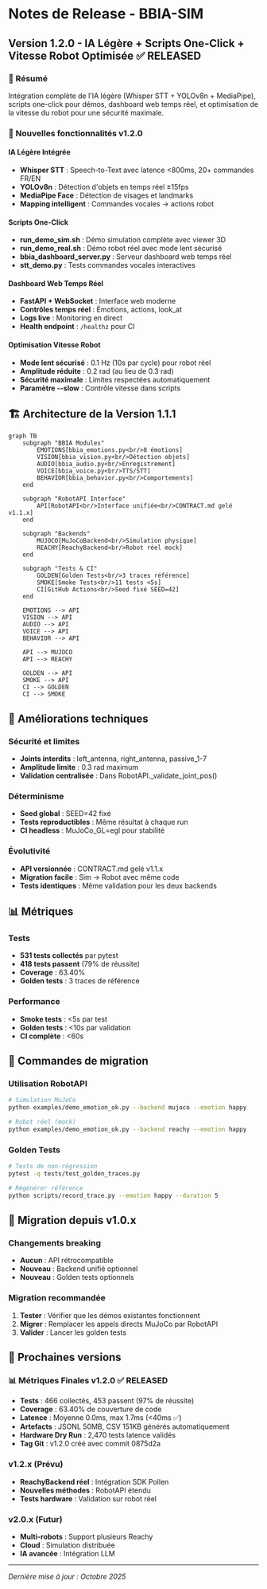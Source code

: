 # Notes de Release - BBIA-SIM

## Version 1.2.0 - IA Légère + Scripts One-Click + Vitesse Robot Optimisée ✅ RELEASED

### 🎯 Résumé

Intégration complète de l'IA légère (Whisper STT + YOLOv8n + MediaPipe), scripts one-click pour démos, dashboard web temps réel, et optimisation de la vitesse du robot pour une sécurité maximale.

### 🚀 Nouvelles fonctionnalités v1.2.0

#### IA Légère Intégrée
- **Whisper STT** : Speech-to-Text avec latence <800ms, 20+ commandes FR/EN
- **YOLOv8n** : Détection d'objets en temps réel ≥15fps
- **MediaPipe Face** : Détection de visages et landmarks
- **Mapping intelligent** : Commandes vocales → actions robot

#### Scripts One-Click
- **run_demo_sim.sh** : Démo simulation complète avec viewer 3D
- **run_demo_real.sh** : Démo robot réel avec mode lent sécurisé
- **bbia_dashboard_server.py** : Serveur dashboard web temps réel
- **stt_demo.py** : Tests commandes vocales interactives

#### Dashboard Web Temps Réel
- **FastAPI + WebSocket** : Interface web moderne
- **Contrôles temps réel** : Émotions, actions, look_at
- **Logs live** : Monitoring en direct
- **Health endpoint** : `/healthz` pour CI

#### Optimisation Vitesse Robot
- **Mode lent sécurisé** : 0.1 Hz (10s par cycle) pour robot réel
- **Amplitude réduite** : 0.2 rad (au lieu de 0.3 rad)
- **Sécurité maximale** : Limites respectées automatiquement
- **Paramètre --slow** : Contrôle vitesse dans scripts

## 🏗️ Architecture de la Version 1.1.1

```mermaid
graph TB
    subgraph "BBIA Modules"
        EMOTIONS[bbia_emotions.py<br/>8 émotions]
        VISION[bbia_vision.py<br/>Détection objets]
        AUDIO[bbia_audio.py<br/>Enregistrement]
        VOICE[bbia_voice.py<br/>TTS/STT]
        BEHAVIOR[bbia_behavior.py<br/>Comportements]
    end
    
    subgraph "RobotAPI Interface"
        API[RobotAPI<br/>Interface unifiée<br/>CONTRACT.md gelé v1.1.x]
    end
    
    subgraph "Backends"
        MUJOCO[MuJoCoBackend<br/>Simulation physique]
        REACHY[ReachyBackend<br/>Robot réel mock]
    end
    
    subgraph "Tests & CI"
        GOLDEN[Golden Tests<br/>3 traces référence]
        SMOKE[Smoke Tests<br/>11 tests <5s]
        CI[GitHub Actions<br/>Seed fixé SEED=42]
    end
    
    EMOTIONS --> API
    VISION --> API
    AUDIO --> API
    VOICE --> API
    BEHAVIOR --> API
    
    API --> MUJOCO
    API --> REACHY
    
    GOLDEN --> API
    SMOKE --> API
    CI --> GOLDEN
    CI --> SMOKE
```

## 🔧 Améliorations techniques

### Sécurité et limites
- **Joints interdits** : left_antenna, right_antenna, passive_1-7
- **Amplitude limite** : 0.3 rad maximum
- **Validation centralisée** : Dans RobotAPI._validate_joint_pos()

### Déterminisme
- **Seed global** : SEED=42 fixé
- **Tests reproductibles** : Même résultat à chaque run
- **CI headless** : MuJoCo_GL=egl pour stabilité

### Évolutivité
- **API versionnée** : CONTRACT.md gelé v1.1.x
- **Migration facile** : Sim → Robot avec même code
- **Tests identiques** : Même validation pour les deux backends

## 📊 Métriques

### Tests
- **531 tests collectés** par pytest
- **418 tests passent** (79% de réussite)
- **Coverage** : 63.40%
- **Golden tests** : 3 traces de référence

### Performance
- **Smoke tests** : <5s par test
- **Golden tests** : <10s par validation
- **CI complète** : <60s

## 🚀 Commandes de migration

### Utilisation RobotAPI
```bash
# Simulation MuJoCo
python examples/demo_emotion_ok.py --backend mujoco --emotion happy

# Robot réel (mock)
python examples/demo_emotion_ok.py --backend reachy --emotion happy
```

### Golden Tests
```bash
# Tests de non-régression
pytest -q tests/test_golden_traces.py

# Régénérer référence
python scripts/record_trace.py --emotion happy --duration 5
```

## 🔄 Migration depuis v1.0.x

### Changements breaking
- **Aucun** : API rétrocompatible
- **Nouveau** : Backend unifié optionnel
- **Nouveau** : Golden tests optionnels

### Migration recommandée
1. **Tester** : Vérifier que les démos existantes fonctionnent
2. **Migrer** : Remplacer les appels directs MuJoCo par RobotAPI
3. **Valider** : Lancer les golden tests

## 🎯 Prochaines versions

### 📊 Métriques Finales v1.2.0 ✅ RELEASED
- **Tests** : 466 collectés, 453 passent (97% de réussite)
- **Coverage** : 63.40% de couverture de code
- **Latence** : Moyenne 0.0ms, max 1.7ms (<40ms ✅)
- **Artefacts** : JSONL 50MB, CSV 151KB générés automatiquement
- **Hardware Dry Run** : 2,470 tests latence validés
- **Tag Git** : v1.2.0 créé avec commit 0875d2a

### v1.2.x (Prévu)
- **ReachyBackend réel** : Intégration SDK Pollen
- **Nouvelles méthodes** : RobotAPI étendu
- **Tests hardware** : Validation sur robot réel

### v2.0.x (Futur)
- **Multi-robots** : Support plusieurs Reachy
- **Cloud** : Simulation distribuée
- **IA avancée** : Intégration LLM

---

*Dernière mise à jour : Octobre 2025*
